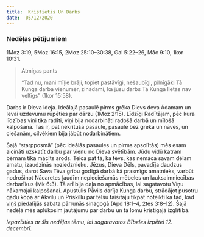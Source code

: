 ```yaml
---
title:  Kristietis Un Darbs
date:  05/12/2020
---
```


### Nedēļas pētījumiem
1Moz 3:19, 5Moz 16:15, 2Moz 25:10–30:38, Gal 5:22–26, Māc 9:10, 1kor 10:31.

> <p>Atmiņas pants</p>
> “Tad nu, mani mīļie brāļi, topiet pastāvīgi, nešaubīgi, pilnīgāki Tā Kunga darbā vienumēr, zinādami, ka jūsu darbs Tā Kunga lietās nav veltīgs” (1kor 15:58).

Darbs ir Dieva ideja. Ideālajā pasaulē pirms grēka Dievs deva Ādamam un Ievai uzdevumu rūpēties par dārzu (1Moz 2:15). Līdzīgi Radītājam, pēc kura līdzības viņi tika    radīti, viņi bija nodarbināti radošā darbā un mīlošā kalpošanā. Tas ir, pat nekritušā pasaulē, pasaulē bez grēka un nāves, un ciešanām, cilvēkiem bija jābūt nodarbinātiem.

Šajā “starpposmā” (pēc ideālās pasaules un pirms apsolītās) mēs esam aicināti uzskatīt darbu par vienu no Dieva svētībām. Jūdu vidū katram bērnam tika mācīts arods. Teica pat tā, ka tēvs, kas nemāca savam dēlam amatu, izaudzinās noziedznieku. Jēzus, Dieva Dēls, pavadīja daudzus gadus, darot Sava Tēva gribu godīgā darbā kā prasmīgs amatnieks, varbūt nodrošinot Nācaretes ļaudīm nepieciešamās mēbeles un lauksaimniecības darbarīkus (Mk 6:3). Tā arī bija daļa no apmācības, lai sagatavotu Viņu nākamajai kalpošanai. Apustulis Pāvils darīja Kunga darbu, strādājot pusotru gadu kopā ar Akvilu un Priskillu par telšu taisītāju tikpat noteikti kā tad, kad viņš piedalījās sabata pārrunās sinagogā (Apd 18:1–4, 2tes 3:8–12). Šajā nedēļā mēs aplūkosim jautājumu par darbu un tā lomu kristīgajā izglītībā.

_Iepazīsties ar šīs nedēļas tēmu, lai sagatavotos Bībeles izpētei 12. decembrī._